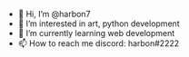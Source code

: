 - 👋 Hi, I’m @harbon7
- 👀 I’m interested in art, python development
- 🌱 I’m currently learning web development 
- 📫 How to reach me discord: harbon#2222
